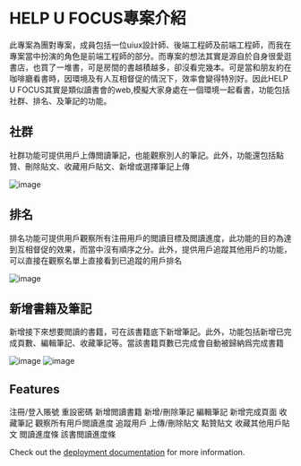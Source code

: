 # HELP U FOCUS專案介紹

此專案為團對專案，成員包括一位uiux設計師、後端工程師及前端工程師，而我在專案當中扮演的角色是前端工程師的部分。而專案的想法其實是源自於自身很愛逛書店，也買了一堆書，可是房間的書越積越多，卻沒看完幾本。可是當和朋友約在咖啡廳看書時，因環境及有人互相督促的情況下，效率會變得特別好。因此HELP U FOCUS其實是類似讀書會的web,模擬大家身處在一個環境一起看書，功能包括社群、排名、及筆記的功能。

## 社群
社群功能可提供用戶上傳閲讀筆記，也能觀察別人的筆記。此外，功能還包括點贊、刪除貼文、收藏用戶貼文、新增或選擇筆記上傳

![image](https://github.com/dicksonchai98/helpufocus-project/assets/102925011/7f99b8bd-bb20-4b94-8364-04ef2e7338ad)

## 排名
排名功能可提供用戶觀察所有注冊用戶的閲讀目標及閲讀進度，此功能的目的為達到互相督促的效果，而當中沒有順序之分。此外，提供用戶追蹤其他用戶的功能，可以直接在觀察名單上直接看到已追蹤的用戶排名

![image](https://github.com/dicksonchai98/helpufocus-project/assets/102925011/85a134c2-26a0-4eff-8b17-f5eef75bf449)

## 新增書籍及筆記
新增接下來想要閲讀的書籍，可在該書籍底下新增筆記。此外，功能包括新增已完成頁數、編輯筆記、收藏筆記等。當該書籍頁數已完成會自動被歸納爲完成書籍

![image](https://github.com/dicksonchai98/helpufocus-project/assets/102925011/9d721b29-8b9d-4967-bebb-0ab5d3b58287)
![image](https://github.com/dicksonchai98/helpufocus-project/assets/102925011/62504fb2-32b8-482c-a776-99f4594d1682)

## Features
注冊/登入賬號
重設密碼
新增閲讀書籍
新增/刪除筆記
編輯筆記
新增完成頁面
收藏筆記
觀察所有用戶閲讀進度
追蹤用戶
上傳/刪除貼文
點贊貼文
收藏其他用戶貼文
閲讀進度條
該書閲讀進度條



Check out the [deployment documentation](https://nuxt.com/docs/getting-started/deployment) for more information.
